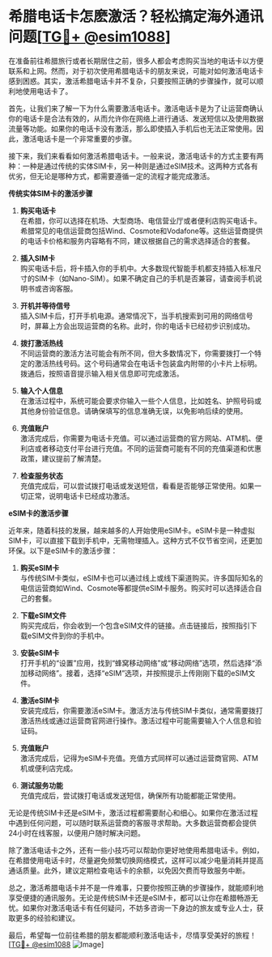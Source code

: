 # 希腊电话卡怎麽激活？轻松搞定海外通讯问题[[TG💪+ @esim1088](https://t.me/s/esim1088)]

在准备前往希腊旅行或者长期居住之前，很多人都会考虑购买当地的电话卡以方便联系和上网。然而，对于初次使用希腊电话卡的朋友来说，可能对如何激活电话卡感到困惑。其实，激活希腊电话卡并不复杂，只要按照正确的步骤操作，就可以顺利地使用电话卡了。

首先，让我们来了解一下为什么需要激活电话卡。激活电话卡是为了让运营商确认你的电话卡是合法有效的，从而允许你在网络上进行通话、发送短信以及使用数据流量等功能。如果你的电话卡没有激活，那么即使插入手机后也无法正常使用。因此，激活电话卡是一个非常重要的步骤。

接下来，我们来看看如何激活希腊电话卡。一般来说，激活电话卡的方式主要有两种：一种是通过传统的实体SIM卡，另一种则是通过eSIM技术。这两种方式各有优劣，但无论是哪种方式，都需要遵循一定的流程才能完成激活。

**传统实体SIM卡的激活步骤**

1. **购买电话卡**  
   在希腊，你可以选择在机场、大型商场、电信营业厅或者便利店购买电话卡。希腊常见的电信运营商包括Wind、Cosmote和Vodafone等。这些运营商提供的电话卡价格和服务内容略有不同，建议根据自己的需求选择适合的套餐。

2. **插入SIM卡**  
   购买电话卡后，将卡插入你的手机中。大多数现代智能手机都支持插入标准尺寸的SIM卡（如Nano-SIM）。如果不确定自己的手机是否兼容，请查阅手机说明书或咨询客服。

3. **开机并等待信号**  
   插入SIM卡后，打开手机电源。通常情况下，当手机搜索到可用的网络信号时，屏幕上方会出现运营商的名称。此时，你的电话卡已经初步识别成功。

4. **拨打激活热线**  
   不同运营商的激活方法可能会有所不同，但大多数情况下，你需要拨打一个特定的激活热线号码。这个号码通常会在电话卡包装盒内附带的小卡片上标明。拨通后，按照语音提示输入相关信息即可完成激活。

5. **输入个人信息**  
   在激活过程中，系统可能会要求你输入一些个人信息，比如姓名、护照号码或其他身份验证信息。请确保填写的信息准确无误，以免影响后续的使用。

6. **充值账户**  
   激活完成后，你需要为电话卡充值。可以通过运营商的官方网站、ATM机、便利店或者移动支付平台进行充值。不同的运营商可能有不同的充值渠道和优惠政策，建议提前了解清楚。

7. **检查服务状态**  
   充值完成后，可以尝试拨打电话或发送短信，看看是否能够正常使用。如果一切正常，说明电话卡已经成功激活。

**eSIM卡的激活步骤**

近年来，随着科技的发展，越来越多的人开始使用eSIM卡。eSIM卡是一种虚拟SIM卡，可以直接下载到手机中，无需物理插入。这种方式不仅节省空间，还更加环保。以下是eSIM卡的激活步骤：

1. **购买eSIM卡**  
   与传统SIM卡类似，eSIM卡也可以通过线上或线下渠道购买。许多国际知名的电信运营商如Wind、Cosmote等都提供eSIM卡服务。购买时可以选择适合自己的套餐。

2. **下载eSIM文件**  
   购买完成后，你会收到一个包含eSIM文件的链接。点击链接后，按照指引下载eSIM文件到你的手机中。

3. **安装eSIM卡**  
   打开手机的“设置”应用，找到“蜂窝移动网络”或“移动网络”选项，然后选择“添加移动网络”。接着，选择“eSIM”选项，并按照提示上传刚刚下载的eSIM文件。

4. **激活eSIM卡**  
   安装完成后，你需要激活eSIM卡。激活方法与传统SIM卡类似，通常需要拨打激活热线或通过运营商官网进行操作。激活过程中可能需要输入个人信息和验证码。

5. **充值账户**  
   激活完成后，记得为eSIM卡充值。充值方式同样可以通过运营商官网、ATM机或便利店完成。

6. **测试服务功能**  
   充值完成后，尝试拨打电话或发送短信，确保所有功能都能正常使用。

无论是传统SIM卡还是eSIM卡，激活过程都需要耐心和细心。如果你在激活过程中遇到任何问题，可以随时联系运营商的客服寻求帮助。大多数运营商都会提供24小时在线客服，以便用户随时解决问题。

除了激活电话卡之外，还有一些小技巧可以帮助你更好地使用希腊电话卡。例如，在希腊使用电话卡时，尽量避免频繁切换网络模式，这样可以减少电量消耗并提高通话质量。此外，建议定期检查电话卡的余额，以免因欠费而导致服务中断。

总之，激活希腊电话卡并不是一件难事，只要你按照正确的步骤操作，就能顺利地享受便捷的通讯服务。无论是传统SIM卡还是eSIM卡，都可以让你在希腊畅游无忧。如果你对激活电话卡有任何疑问，不妨多咨询一下身边的旅友或专业人士，获取更多的经验和建议。

最后，希望每一位前往希腊的朋友都能顺利激活电话卡，尽情享受美好的旅程！[[TG💪+ @esim1088](https://t.me/s/esim1088) ![Image](https://i.postimg.cc/4NQfJmqS/Snipaste-2025-05-13-00-14-12.png)]